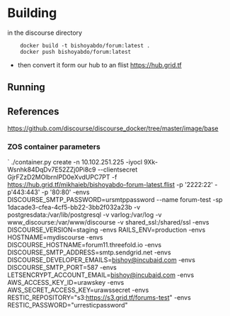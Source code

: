 # Building

in the discourse directory

```
    docker build -t bishoyabdo/forum:latest . 
    docker push bishoyabdo/forum:latest
```
- then convert it form our hub to an flist https://hub.grid.tf

## Running


## References

https://github.com/discourse/discourse_docker/tree/master/image/base

### ZOS container parameters
`
./container.py create -n 10.102.251.225 -iyocl 9Xk-Wsnhk84DqDv7E52ZZj0Pi8c9 --clientsecret GjrFZzD2MOlbrnlPD0eXvdUPC7PT -f https://hub.grid.tf/mikhaieb/bishoyabdo-forum-latest.flist  -p '2222:22' -p'443:443' -p '80:80' -envs DISCOURSE_SMTP_PASSWORD=ursmtppassword --name forum-test -sp 1dacade3-cfea-4cf5-bb22-3bb2f032a23b -v postgresdata:/var/lib/postgresql  -v varlog:/var/log -v www_discourse:/var/www/discourse -v shared_ssl:/shared/ssl -envs DISCOURSE_VERSION=staging -envs RAILS_ENV=production -envs HOSTNAME=mydiscourse -envs DISCOURSE_HOSTNAME=forum11.threefold.io -envs DISCOURSE_SMTP_ADDRESS=smtp.sendgrid.net -envs DISCOURSE_DEVELOPER_EMAILS=bishoy@incubaid.com -envs DISCOURSE_SMTP_PORT=587 -envs LETSENCRYPT_ACCOUNT_EMAIL=bishoy@incubaid.com -envs AWS_ACCESS_KEY_ID=urawskey -envs AWS_SECRET_ACCESS_KEY=urawssecret -envs RESTIC_REPOSITORY="s3:https://s3.grid.tf/forums-test"  -envs RESTIC_PASSWORD="urresticpassword"
```
